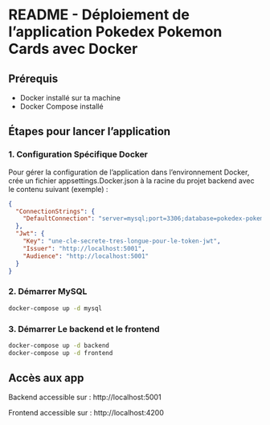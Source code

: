 # README - Déploiement de l’application Pokedex Pokemon Cards avec Docker

## Prérequis

- Docker installé sur ta machine  
- Docker Compose installé  

## Étapes pour lancer l’application

### 1. Configuration Spécifique Docker 

Pour gérer la configuration de l’application dans l’environnement Docker, crée un fichier appsettings.Docker.json à la racine du projet backend avec le contenu suivant (exemple) :

```json
{
  "ConnectionStrings": {
    "DefaultConnection": "server=mysql;port=3306;database=pokedex-pokemon-db;user=root;password=secret"
  },
  "Jwt": {
    "Key": "une-cle-secrete-tres-longue-pour-le-token-jwt",
    "Issuer": "http://localhost:5001",
    "Audience": "http://localhost:5001"
  }
}
```

### 2. Démarrer MySQL

```bash
docker-compose up -d mysql
```

### 3. Démarrer Le backend et le frontend

```bash
docker-compose up -d backend
docker-compose up -d frontend
```

## Accès aux app

Backend accessible sur : http://localhost:5001

Frontend accessible sur : http://localhost:4200
